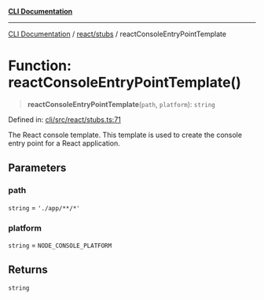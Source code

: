 [**CLI Documentation**](../../../README.md)

***

[CLI Documentation](../../../README.md) / [react/stubs](../README.md) / reactConsoleEntryPointTemplate

# Function: reactConsoleEntryPointTemplate()

> **reactConsoleEntryPointTemplate**(`path`, `platform`): `string`

Defined in: [cli/src/react/stubs.ts:71](https://github.com/stonemjs/cli/blob/a8ddb59abbd77ddb2870c689c0c7e80297d24c5a/src/react/stubs.ts#L71)

The React console template.
This template is used to create the console entry point for a React application.

## Parameters

### path

`string` = `'./app/**/*'`

### platform

`string` = `NODE_CONSOLE_PLATFORM`

## Returns

`string`
